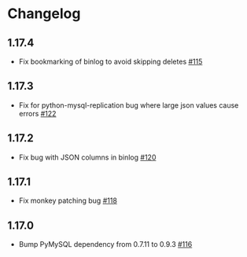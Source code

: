 # Changelog

## 1.17.4
  * Fix bookmarking of binlog to avoid skipping deletes [#115](https://github.com/singer-io/tap-mysql/pull/115)

## 1.17.3
  * Fix for python-mysql-replication bug where large json values cause errors [#122](https://github.com/singer-io/tap-mysql/pull/122)

## 1.17.2
  * Fix bug with JSON columns in binlog [#120](https://github.com/singer-io/tap-mysql/pull/120)

## 1.17.1
  * Fix monkey patching bug [#118](https://github.com/singer-io/tap-mysql/pull/118)

## 1.17.0
  * Bump PyMySQL dependency from 0.7.11 to 0.9.3 [#116](https://github.com/singer-io/tap-mysql/pull/116)
